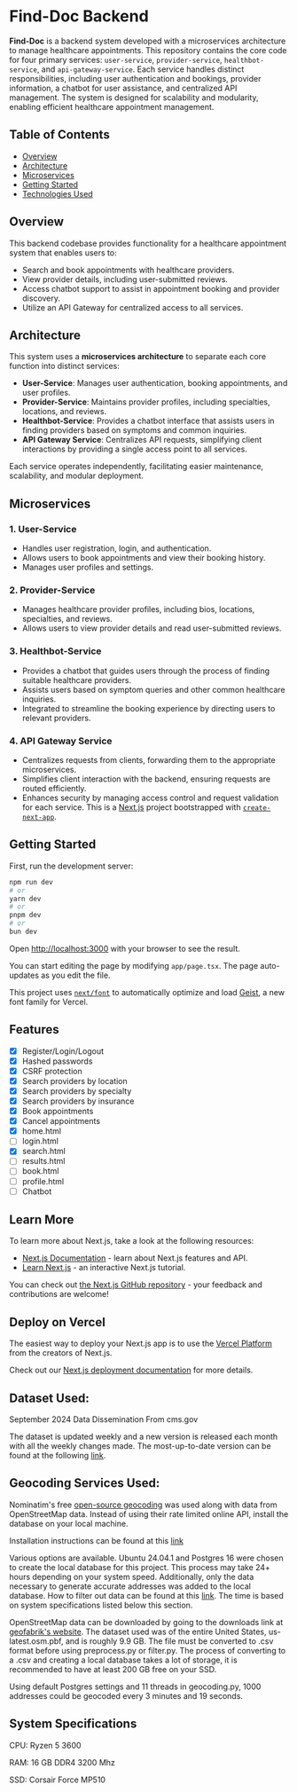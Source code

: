 # Find-Doc Backend

**Find-Doc** is a backend system developed with a microservices architecture to manage healthcare appointments. This repository contains the core code for four primary services: `user-service`, `provider-service`, `healthbot-service`, and `api-gateway-service`. Each service handles distinct responsibilities, including user authentication and bookings, provider information, a chatbot for user assistance, and centralized API management. The system is designed for scalability and modularity, enabling efficient healthcare appointment management.

## Table of Contents

- [Overview](#overview)
- [Architecture](#architecture)
- [Microservices](#microservices)
- [Getting Started](#getting-started)
- [Technologies Used](#technologies-used)

## Overview

This backend codebase provides functionality for a healthcare appointment system that enables users to:

- Search and book appointments with healthcare providers.
- View provider details, including user-submitted reviews.
- Access chatbot support to assist in appointment booking and provider discovery.
- Utilize an API Gateway for centralized access to all services.

## Architecture

This system uses a **microservices architecture** to separate each core function into distinct services:

- **User-Service**: Manages user authentication, booking appointments, and user profiles.
- **Provider-Service**: Maintains provider profiles, including specialties, locations, and reviews.
- **Healthbot-Service**: Provides a chatbot interface that assists users in finding providers based on symptoms and common inquiries.
- **API Gateway Service**: Centralizes API requests, simplifying client interactions by providing a single access point to all services.

Each service operates independently, facilitating easier maintenance, scalability, and modular deployment.

## Microservices

### 1. User-Service

- Handles user registration, login, and authentication.
- Allows users to book appointments and view their booking history.
- Manages user profiles and settings.

### 2. Provider-Service

- Manages healthcare provider profiles, including bios, locations, specialties, and reviews.
- Allows users to view provider details and read user-submitted reviews.

### 3. Healthbot-Service

- Provides a chatbot that guides users through the process of finding suitable healthcare providers.
- Assists users based on symptom queries and other common healthcare inquiries.
- Integrated to streamline the booking experience by directing users to relevant providers.

### 4. API Gateway Service

- Centralizes requests from clients, forwarding them to the appropriate microservices.
- Simplifies client interaction with the backend, ensuring requests are routed efficiently.
- Enhances security by managing access control and request validation for each service.
  This is a [Next.js](https://nextjs.org) project bootstrapped with [`create-next-app`](https://nextjs.org/docs/app/api-reference/cli/create-next-app).

## Getting Started

First, run the development server:

```bash
npm run dev
# or
yarn dev
# or
pnpm dev
# or
bun dev
```

Open [http://localhost:3000](http://localhost:3000) with your browser to see the result.

You can start editing the page by modifying `app/page.tsx`. The page auto-updates as you edit the file.

This project uses [`next/font`](https://nextjs.org/docs/app/building-your-application/optimizing/fonts) to automatically optimize and load [Geist](https://vercel.com/font), a new font family for Vercel.

## Features

- [x] Register/Login/Logout
- [x] Hashed passwords
- [x] CSRF protection
- [x] Search providers by location
- [x] Search providers by specialty
- [x] Search providers by insurance
- [x] Book appointments
- [x] Cancel appointments
- [x] home.html
- [ ] login.html
- [x] search.html
- [ ] results.html
- [ ] book.html
- [ ] profile.html
- [ ] Chatbot

## Learn More

To learn more about Next.js, take a look at the following resources:

- [Next.js Documentation](https://nextjs.org/docs) - learn about Next.js features and API.
- [Learn Next.js](https://nextjs.org/learn) - an interactive Next.js tutorial.

You can check out [the Next.js GitHub repository](https://github.com/vercel/next.js) - your feedback and contributions are welcome!

## Deploy on Vercel

The easiest way to deploy your Next.js app is to use the [Vercel Platform](https://vercel.com/new?utm_medium=default-template&filter=next.js&utm_source=create-next-app&utm_campaign=create-next-app-readme) from the creators of Next.js.

Check out our [Next.js deployment documentation](https://nextjs.org/docs/app/building-your-application/deploying) for more details.

## Dataset Used:

September 2024 Data Dissemination From cms.gov

The dataset is updated weekly and a new version is released each month with all the weekly changes made. The most-up-to-date version can be found at the following [link](https://www.cms.gov/medicare/regulations-guidance/administrative-simplification/data-dissemination).

## Geocoding Services Used:

Nominatim's free [open-source geocoding](https://nominatim.org/) was used along with data from OpenStreetMap data. Instead of using their rate limited online API, install the database on your local machine.

Installation instructions can be found at this [link](https://nominatim.org/release-docs/latest/admin/Installation/)

Various options are available. Ubuntu 24.04.1 and Postgres 16 were chosen to create the local database for this project. This process may take 24+ hours depending on your system speed. Additionally, only the data necessary to generate accurate addresses was added to the local database. How to filter out data can be found at this [link](https://nominatim.org/release-docs/latest/admin/Import/). The time is based on system specifications listed below this section.

OpenStreetMap data can be downloaded by going to the downloads link at [geofabrik's website](https://www.geofabrik.de/). The dataset used was of the entire United States, us-latest.osm.pbf, and is roughly 9.9 GB. The file must be converted to .csv format before using preprocess.py or filter.py. The process of converting to a .csv and creating a local database takes a lot of storage, it is recommended to have at least 200 GB free on your SSD.

Using default Postgres settings and 11 threads in geocoding.py, 1000 addresses could be geocoded every 3 minutes and 19 seconds.

## System Specifications

CPU: Ryzen 5 3600

RAM: 16 GB DDR4 3200 Mhz

SSD: Corsair Force MP510
